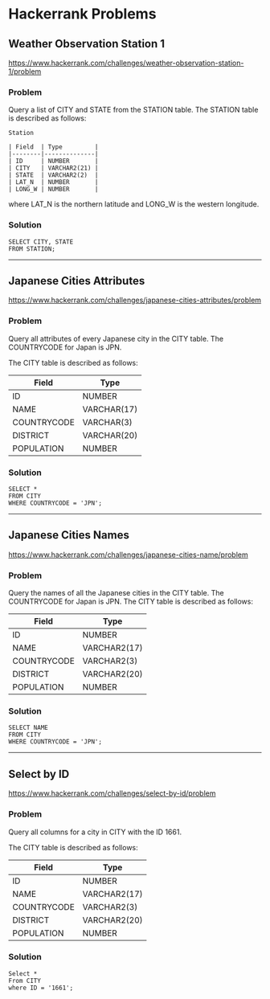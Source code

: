 # Hackerrank Problems

## Weather Observation Station 1
https://www.hackerrank.com/challenges/weather-observation-station-1/problem

### Problem 
Query a list of CITY and STATE from the STATION table.
The STATION table is described as follows:

    Station
    
    | Field  | Type         |
    |--------|--------------|
    | ID     | NUMBER       |
    | CITY   | VARCHAR2(21) |
    | STATE  | VARCHAR2(2)  |
    | LAT_N  | NUMBER       |
    | LONG_W | NUMBER       |

where LAT_N is the northern latitude and LONG_W is the western longitude.

### Solution

    SELECT CITY, STATE
    FROM STATION;

***

## Japanese Cities Attributes
https://www.hackerrank.com/challenges/japanese-cities-attributes/problem

### Problem
Query all attributes of every Japanese city in the CITY table. The COUNTRYCODE for Japan is JPN.

The CITY table is described as follows:

| Field       | Type        |
|-------------|-------------|
| ID          | NUMBER      |
| NAME        | VARCHAR(17) |
| COUNTRYCODE | VARCHAR(3)  |
| DISTRICT    | VARCHAR(20) |
| POPULATION  | NUMBER      |

### Solution

    SELECT *
    FROM CITY
    WHERE COUNTRYCODE = 'JPN';

***

## Japanese Cities Names
https://www.hackerrank.com/challenges/japanese-cities-name/problem

### Problem
Query the names of all the Japanese cities in the CITY table. The COUNTRYCODE for Japan is JPN.
The CITY table is described as follows:

| Field       | Type         |
|-------------|--------------|
| ID          | NUMBER       |
| NAME        | VARCHAR2(17) |
| COUNTRYCODE | VARCHAR2(3)  |
| DISTRICT    | VARCHAR2(20) |
| POPULATION  | NUMBER       |

### Solution

    SELECT NAME
    FROM CITY
    WHERE COUNTRYCODE = 'JPN';

***

## Select by ID
https://www.hackerrank.com/challenges/select-by-id/problem
### Problem
Query all columns for a city in CITY with the ID 1661.

The CITY table is described as follows:

| Field       | Type         |
|-------------|--------------|
| ID          | NUMBER       |
| NAME        | VARCHAR2(17) |
| COUNTRYCODE | VARCHAR2(3)  |
| DISTRICT    | VARCHAR2(20) |
| POPULATION  | NUMBER       |

### Solution

    Select *
    From CITY
    where ID = '1661';